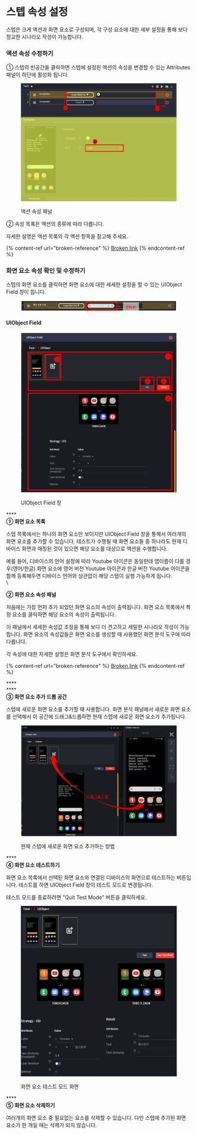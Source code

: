 # 스텝 속성 설정

스텝은 크게 액션과 화면 요소로 구성되며, 각 구성 요소에 대한 세부 설정을 통해 보다 정교한 시나리오 작성이 가능합니다.

### 액션 속성 수정하기

① 스텝의 빈공간을 클릭하면 스텝에 설정된 액션의 속성을 변경할 수 있는 Attributes 패널이 하단에 활성화 됩니다.

<figure><img src="../.gitbook/assets/image (126).png" alt=""><figcaption><p>액션 속성 패널</p></figcaption></figure>

② 속성 목록은 액션의 종류에 따라 다릅니다.

자세한 설명은 액션 목록의 각 액션 항목을 참고해 주세요.

{% content-ref url="broken-reference" %}
[Broken link](broken-reference)
{% endcontent-ref %}



### 화면 요소 속성 확인 및 수정하기

스텝의 화면 요소를 클릭하면 화면 요소에 대한 세세한 설정을 할 수 있는 UIObject Field 창이 뜹니다.

<figure><img src="../.gitbook/assets/image (191).png" alt=""><figcaption></figcaption></figure>

#### UIObject Field

<figure><img src="../.gitbook/assets/image (125).png" alt=""><figcaption><p>UIObject Field 창</p></figcaption></figure>

****\
**① 화면 요소 목록**

스텝 목록에서는 하나의 화면 요소만 보이지만 UIObject Field 창을 통해서 여러개의 화면 요소를 추가할 수 있습니다.  테스트가 수행될 때 화면 요소들 중 하나라도 현재 디바이스 화면과 매칭된 것이 있으면 해당 요소를 대상으로 액션을 수행합니다.

예를 들어, 디바이스의 언어 설정에 따라 Youtube 아이콘은 동일한데 앱이름이 다를 경우(영어/한글) 화면 요소에 영어 버전 Youtube 아이콘과 한글 버전 Youtube 아이콘을 함께 등록해두면 디바이스 언어와 상관없이 해당 스텝이 실행 가능하게 됩니다.\
\


**② 화면 요소 속성 패널**

처음에는 가장 먼저 추가 되었던 화면 요소의 속성이 출력됩니다. 화면 요소 목록에서 특정 요소를 클릭하면 해당 요소의 속성이 출력됩니다.

이 패널에서 세세한 속성값 조정을 통해 보다 더 견고하고 세밀한 시나리오 작성이 가능합니다. 화면 요소의 속성값들은 화면 요소를 생성할 때 사용했던 화면 분석 도구에 따라 다릅니다.

각 속성에 대한 자세한 설명은 화면 분석 도구에서 확인하세요.

{% content-ref url="broken-reference" %}
[Broken link](broken-reference)
{% endcontent-ref %}

****\
****\
**③ 화면 요소 추가 드롭 공간**

스텝에 새로운 화면 요소를 추가할 때 사용합니다. 화면 분석 패널에서 새로운 화면 요소를 선택해서 이 공간에 드래그&드롭하면 현재 스텝에 새로운 화면 요소가 추가됩니다.

<figure><img src="../.gitbook/assets/image (65).png" alt=""><figcaption><p>현재 스텝에 새로운 화면 요소 추가하는 방법</p></figcaption></figure>

****\
**④ 화면 요소 테스트하기**

화면 요소 목록에서 선택된 화면 요소와 연결된 디바이스의 화면으로 테스트하는 버튼입니다.  테스트를 하면 UIObject Field 창이 테스트 모드로 변경됩니다.&#x20;

테스트 모드를 종료하려면 "Quit Test Mode" 버튼을 클릭하세요.

<figure><img src="../.gitbook/assets/image (162).png" alt=""><figcaption><p>화면 요소 테스트 모드 화면</p></figcaption></figure>

****\
**⑤ 화면 요소 삭제하기**

여러개의 화면 요소 중 필요없는 요소를 삭제할 수 있습니다. 다만 스텝에 추가된 화면 요소가 한 개일 때는 삭제가 되지 않습니다.

